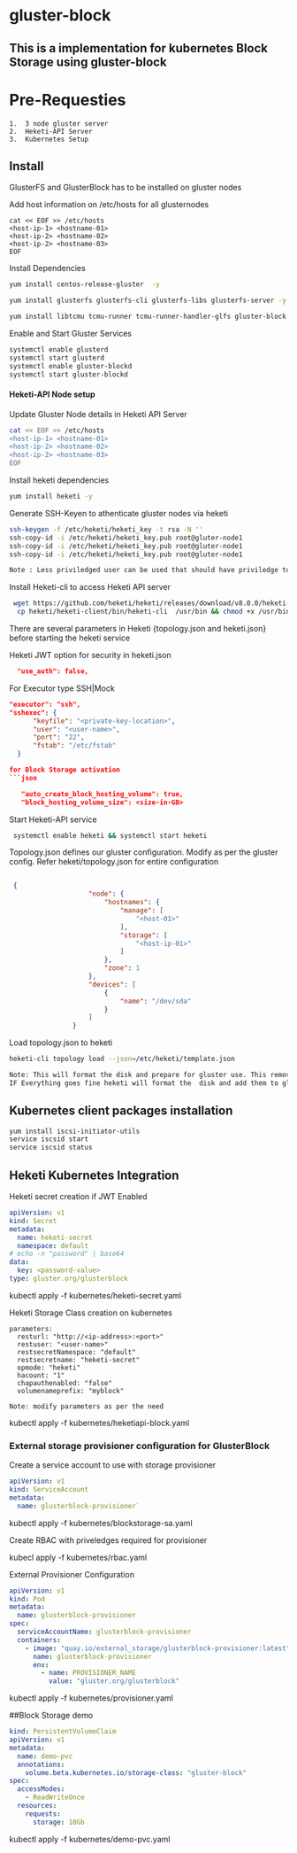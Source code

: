 # gluster-block

## This is a implementation for kubernetes Block Storage using gluster-block

# Pre-Requesties 
```
1.  3 node gluster server
2.  Heketi-API Server
3.  Kubernetes Setup
```

Install
-------

GlusterFS and GlusterBlock has to be installed on gluster nodes

Add host information on /etc/hosts for all glusternodes

```
cat << EOF >> /etc/hosts
<host-ip-1> <hostname-01>
<host-ip-2> <hostname-02>
<host-ip-2> <hostname-03>
EOF
```

Install Dependencies

```bash
yum install centos-release-gluster  -y

yum install glusterfs glusterfs-cli glusterfs-libs glusterfs-server -y

yum install libtcmu tcmu-runner tcmu-runner-handler-glfs gluster-block -y

```
Enable and Start Gluster Services

```bash
systemctl enable glusterd
systemctl start glusterd
systemctl enable gluster-blockd
systemctl start gluster-blockd

```

#### Heketi-API Node setup


 Update Gluster Node details in Heketi API Server
``` bash
cat << EOF >> /etc/hosts
<host-ip-1> <hostname-01>
<host-ip-2> <hostname-02>
<host-ip-2> <hostname-03>
EOF
```

Install heketi dependencies

```bash
yum install heketi -y
```

Generate SSH-Keyen to athenticate gluster nodes via heketi

```bash
ssh-keygen -f /etc/heketi/heketi_key -t rsa -N ''
ssh-copy-id -i /etc/heketi/heketi_key.pub root@gluter-node1
ssh-copy-id -i /etc/heketi/heketi_key.pub root@gluter-node1
ssh-copy-id -i /etc/heketi/heketi_key.pub root@gluter-node1

Note : Less priviledged user can be used that should have priviledge to run gluster and lvm commands 
```

Install Heketi-cli to access Heketi API server

```bash
 wget https://github.com/heketi/heketi/releases/download/v8.0.0/heketi-v8.0.0.linux.amd64.tar.gz && tar xvzf heketi-client-v8.0.0.linux.amd64.tar.gz 
  cp heketi/heketi-client/bin/heketi-cli  /usr/bin && chmod +x /usr/bin/heketi
```

There are several parameters in Heketi {topology.json and heketi.json} before starting the heketi service


Heketi JWT option for security in heketi.json

```json
  "use_auth": false,
```

For Executor type SSH|Mock
```json
"executor": "ssh",
"sshexec": {
      "keyfile": "<private-key-location>",
      "user": "<user-name>",
      "port": "22",
      "fstab": "/etc/fstab"
  }

for Block Storage activation 
```json

   "auto_create_block_hosting_volume": true,  
   "block_hosting_volume_size": <size-in-GB>
```

Start Heketi-API service

``` bash
 systemctl enable heketi && systemctl start heketi
```

Topology.json defines our gluster configuration. Modify as per the gluster config. Refer heketi/topology.json for entire configuration

```json

 {
                    "node": {
                        "hostnames": {
                            "manage": [
                                "<host-01>"
                            ],
                            "storage": [
                                "<host-ip-01>"
                            ]
                        },
                        "zone": 1
                    },
                    "devices": [
                        {
                            "name": "/dev/sda"
                        }
                    ]
                }
```

Load topology.json to heketi 

```bash
heketi-cli topology load --json=/etc/heketi/template.json

Note: This will format the disk and prepare for gluster use. This removes manual maintanence of strage from the backend
IF Everything goes fine heketi will format the  disk and add them to gluster in brick format
```


## Kubernetes client packages installation
```bash
yum install iscsi-initiator-utils
service iscsid start
service iscsid status
```


## Heketi Kubernetes Integration

Heketi secret creation if JWT Enabled

```yaml
apiVersion: v1
kind: Secret
metadata:
  name: heketi-secret
  namespace: default
# echo -n "password" | base64
data:
  key: <password-value>
type: gluster.org/glusterblock
```

kubectl apply -f kubernetes/heketi-secret.yaml

Heketi Storage Class creation on kubernetes

```
parameters:
  resturl: "http://<ip-address>:<port>"
  restuser: "<user-name>"
  restsecretNamespace: "default"
  restsecretname: "heketi-secret"
  opmode: "heketi"
  hacount: "1"
  chapauthenabled: "false"
  volumenameprefix: "myblock"

Note: modify parameters as per the need
```
kubectl apply -f kubernetes/heketiapi-block.yaml

### External storage provisioner configuration for GlusterBlock
Create a service account to use with storage provisioner

```yaml
apiVersion: v1
kind: ServiceAccount
metadata:
  name: glusterblock-provisioner`
```

kubectl apply -f kubernetes/blockstorage-sa.yaml

Create RBAC with priveledges required for provisioner 

kubecl apply -f kubernetes/rbac.yaml

External Provisioner Configuration
```yaml
apiVersion: v1
kind: Pod
metadata:
  name: glusterblock-provisioner
spec:
  serviceAccountName: glusterblock-provisioner
  containers:
    - image: "quay.io/external_storage/glusterblock-provisioner:latest"
      name: glusterblock-provisioner
      env:
        - name: PROVISIONER_NAME
          value: "gluster.org/glusterblock"
```
kubectl apply -f kubernetes/provisioner.yaml

##Block Storage demo
```yaml
kind: PersistentVolumeClaim
apiVersion: v1
metadata:
  name: demo-pvc
  annotations:
    volume.beta.kubernetes.io/storage-class: "gluster-block"
spec:
  accessModes:
    - ReadWriteOnce
  resources:
    requests:
      storage: 10Gb
```
kubectl apply -f kubernetes/demo-pvc.yaml


